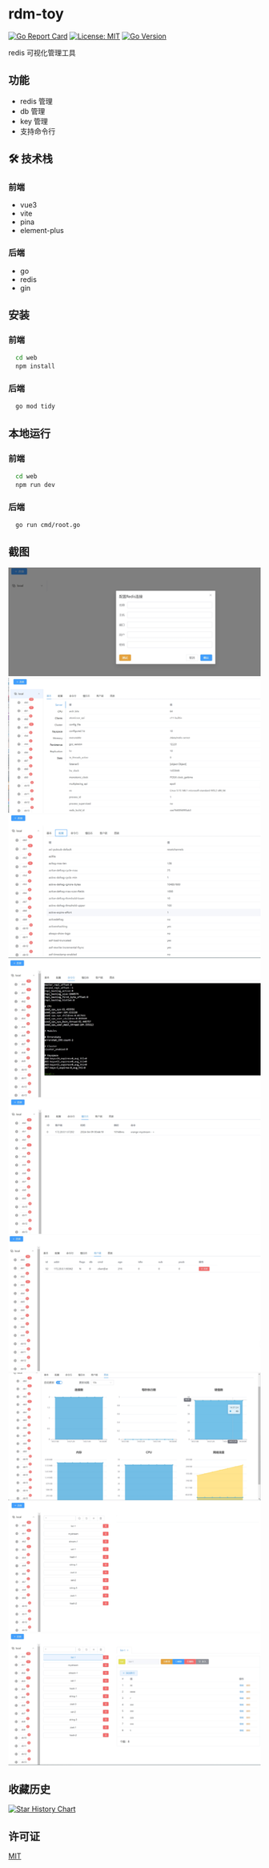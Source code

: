 
# rdm-toy

[![Go Report Card](https://goreportcard.com/badge/github.com/hexiaopi/rdm-toy)](https://goreportcard.com/report/github.com/hexiaopi/rdm-toy)
[![License: MIT](https://img.shields.io/badge/License-MIT-yellow.svg)](https://opensource.org/licenses/MIT)
[![Go Version](https://img.shields.io/github/go-mod/go-version/hexiaopi/rdm-toy)](https://github.com/Hexiaopi/rdm-toy)

redis 可视化管理工具

## 功能

- redis 管理
- db 管理
- key 管理
- 支持命令行

## 🛠 技术栈

### 前端

- vue3
- vite
- pina
- element-plus

### 后端

- go
- redis
- gin

## 安装

### 前端

```bash
  cd web
  npm install
```

### 后端

```bash
  go mod tidy
```
    
## 本地运行

### 前端

```bash
  cd web
  npm run dev
```

### 后端

```bash
  go run cmd/root.go
```

## 截图

![client](./docs/images/client.png)
![conn-base](./docs/images/conn-base.png)
![conn-config](./docs/images/conn-config.png)
![conn-terminal](./docs/images/conn-terminal.png)
![conn-slowlog](./docs/images/conn-slowlog.png)
![conn-clients](./docs/images/conn-clients.png)
![conn-echart](./docs/images/conn-echart.png)
![db](./docs/images/db-1.png)
![key](./docs/images/key-1.png)

## 收藏历史

[![Star History Chart](https://api.star-history.com/svg?repos=hexiaopi/rdm-toy&type=Date)](https://star-history.com/#hexiaopi/rdm-toy&Date)


## 许可证

[MIT](https://choosealicense.com/licenses/mit/)

